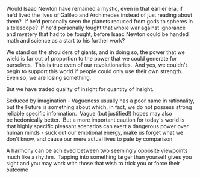 Would Isaac Newton have remained a mystic, even in that earlier era, if he'd lived the lives of Galileo and Archimedes instead of just reading about them?  If he'd personally seen the planets reduced from gods to spheres in a telescope?  If he'd personally fought that whole war against ignorance and mystery that had to be fought, before Isaac Newton could be handed math and science as a start to his further work?

We stand on the shoulders of giants, and in doing so, the power that we wield is far out of proportion to the power that we could generate for ourselves.  This is true even of our revolutionaries.  And yes, we couldn't begin to support this world if people could only use their own strength.  Even so, we are losing something.

But we have traded quality of insight for quantity of insight.

Seduced by imagination - Vagueness usually has a poor name in rationality, but the Future is something about which, in fact, we do not possess strong reliable specific information.  Vague (but justified!) hopes may also be hedonically better.  But a more important caution for today's world is that highly specific pleasant scenarios can exert a dangerous power over human minds - suck out our emotional energy, make us forget what we don't know, and cause our mere actual lives to pale by comparison.

A harmony can be achieved between two seemingly opposite viewpoints much like a rhythm.  Tapping into something larger than yourself gives you sight and you may work with those that wish to trick you or force their outcome
